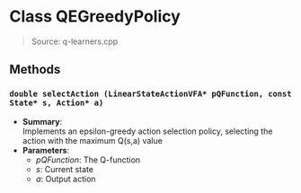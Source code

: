 # Class QEGreedyPolicy
> Source: q-learners.cpp
## Methods
### ``double selectAction (LinearStateActionVFA* pQFunction, const State* s, Action* a)``
* **Summary**:  
  Implements an epsilon-greedy action selection policy, selecting the action with the maximum Q(s,a) value  
* **Parameters**:  
  * _pQFunction_: The Q-function
  * _s_: Current state
  * _a_: Output action
